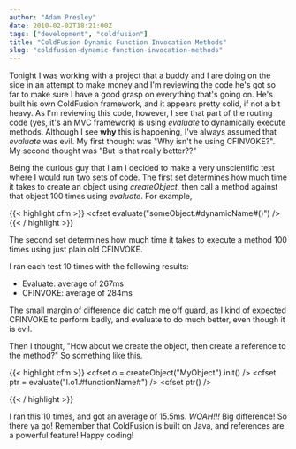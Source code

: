 ```yaml
---
author: "Adam Presley"
date: 2010-02-02T18:21:00Z
tags: ["development", "coldfusion"]
title: "ColdFusion Dynamic Function Invocation Methods"
slug: "coldfusion-dynamic-function-invocation-methods"
---
```


Tonight I was working with a project that a buddy and I are doing on the
side in an attempt to make money and I'm reviewing the code he's got so
far to make sure I have a good grasp on everything that's going on. He's
built his own ColdFusion framework, and it appears pretty solid, if not
a bit heavy. As I'm reviewing this code, however, I see that part of the
routing code (yes, it's an MVC framework) is using *evaluate* to
dynamically execute methods. Although I see **why** this is
happening, I've always assumed that *evaluate* was evil. My first
thought was "Why isn't he using CFINVOKE?". My second thought was "But
is that really better??"

Being the curious guy that I am I decided to make a very unscientific
test where I would run two sets of code. The first set determines how
much time it takes to create an object using *createObject*, then call
a method against that object 100 times using *evaluate*. For example,

{{< highlight cfm >}}
<cfset evaluate("someObject.#dynamicName#()") />
{{< / highlight >}}

The second set determines how much time it takes to execute a method 100
times using just plain old CFINVOKE.

I ran each test 10 times with the following results:

* Evaluate: average of 267ms
* CFINVOKE: average of 284ms

The small margin of difference did catch me off guard, as I kind of
expected CFINVOKE to perform badly, and evaluate to do much better, even
though it is evil.

Then I thought, "How about we create the object, then create a reference
to the method?" So something like this.

{{< highlight cfm >}}
<cfset start = getTickCount() />
<cfset functionName = "test" />
<cfset o = createObject("MyObject").init() />
<cfset ptr = evaluate("l.o1.#functionName#") />
<cfloop from="1" to="100" index="l.i">
	<cfset ptr() />
</cfloop>

<cfset end = getTickCount() />
{{< / highlight >}}

I ran this 10 times, and got an average of 15.5ms. *WOAH!!!* Big
difference! So there ya go! Remember that ColdFusion is built on Java,
and references are a powerful feature! Happy coding!
